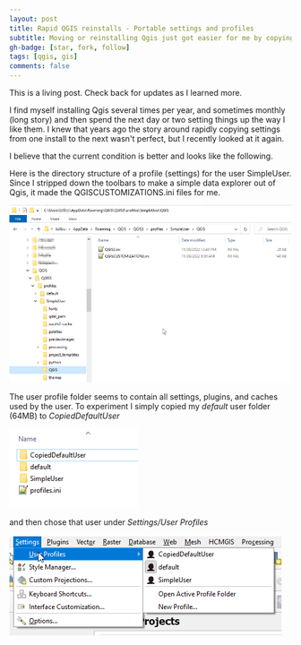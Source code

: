 ```yaml
---
layout: post
title: Rapid QGIS reinstalls - Portable settings and profiles
subtitle: Moving or reinstalling Qgis just got easier for me by copying profiles
gh-badge: [star, fork, follow]
tags: [qgis, gis]
comments: false
---
```


This is a living post. Check back for updates as I learned more.

I find myself installing Qgis several times per year, and sometimes monthly (long story) and then spend the next day or two setting things up the way I like them. I knew that years ago the story around rapidly copying settings from one install to the next wasn't perfect, but I recently looked at it again.

I believe that the current condition is better and looks like the following. 

Here is the directory structure of a profile (settings) for the user SimpleUser. Since I stripped down the toolbars to make a simple data explorer out of Qgis, it  made the QGISCUSTOMIZATIONS.ini files for me.

![](.\img\33c585aa4d205f3ae771b5187e70c634cfc0a7c7.png)

The user profile folder seems to contain all settings, plugins, and caches used by the user. To experiment I simply copied my *default* user folder (64MB) to *CopiedDefaultUser* 

![](.\img\8f83f436b35dc2dfcce00f9e79e45496a86fa37e.png)

and then chose that user under *Settings/User Profiles*

![](.\img\308488efb711756927c44c0f20bc29af43e8b550.png)

